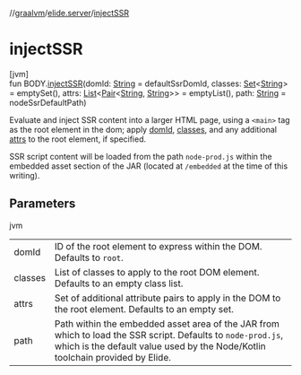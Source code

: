 //[graalvm](../../index.md)/[elide.server](index.md)/[injectSSR](inject-s-s-r.md)

# injectSSR

[jvm]\
fun BODY.[injectSSR](inject-s-s-r.md)(domId: [String](https://kotlinlang.org/api/latest/jvm/stdlib/kotlin/-string/index.html) = defaultSsrDomId, classes: [Set](https://kotlinlang.org/api/latest/jvm/stdlib/kotlin.collections/-set/index.html)&lt;[String](https://kotlinlang.org/api/latest/jvm/stdlib/kotlin/-string/index.html)&gt; = emptySet(), attrs: [List](https://kotlinlang.org/api/latest/jvm/stdlib/kotlin.collections/-list/index.html)&lt;[Pair](https://kotlinlang.org/api/latest/jvm/stdlib/kotlin/-pair/index.html)&lt;[String](https://kotlinlang.org/api/latest/jvm/stdlib/kotlin/-string/index.html), [String](https://kotlinlang.org/api/latest/jvm/stdlib/kotlin/-string/index.html)&gt;&gt; = emptyList(), path: [String](https://kotlinlang.org/api/latest/jvm/stdlib/kotlin/-string/index.html) = nodeSsrDefaultPath)

Evaluate and inject SSR content into a larger HTML page, using a `<main>` tag as the root element in the dom; apply [domId](inject-s-s-r.md), [classes](inject-s-s-r.md), and any additional [attrs](inject-s-s-r.md) to the root element, if specified.

SSR script content will be loaded from the path `node-prod.js` within the embedded asset section of the JAR (located at `/embedded` at the time of this writing).

## Parameters

jvm

| | |
|---|---|
| domId | ID of the root element to express within the DOM. Defaults to `root`. |
| classes | List of classes to apply to the root DOM element. Defaults to an empty class list. |
| attrs | Set of additional attribute pairs to apply in the DOM to the root element. Defaults to an empty set. |
| path | Path within the embedded asset area of the JAR from which to load the SSR script. Defaults to     `node-prod.js`, which is the default value used by the Node/Kotlin toolchain provided by Elide. |
